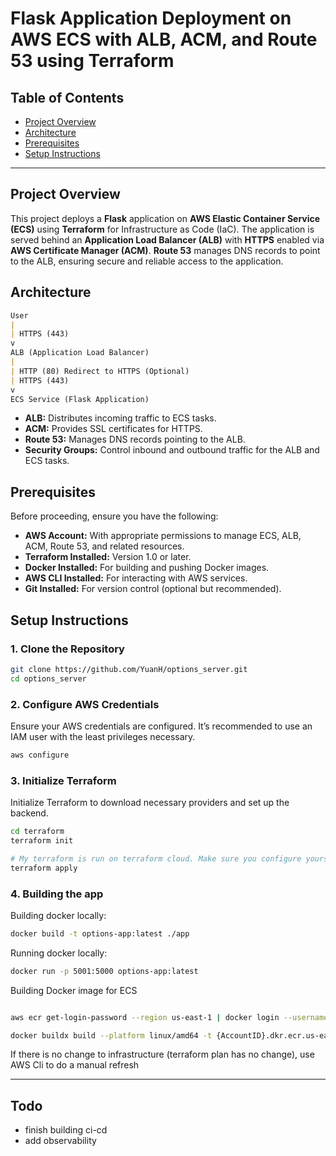 # Flask Application Deployment on AWS ECS with ALB, ACM, and Route 53 using Terraform

## Table of Contents

- [Project Overview](#project-overview)
- [Architecture](#architecture)
- [Prerequisites](#prerequisites)
- [Setup Instructions](#setup-instructions)

---

## Project Overview

This project deploys a **Flask** application on **AWS Elastic Container Service (ECS)** using **Terraform** for Infrastructure as Code (IaC). The application is served behind an **Application Load Balancer (ALB)** with **HTTPS** enabled via **AWS Certificate Manager (ACM)**. **Route 53** manages DNS records to point to the ALB, ensuring secure and reliable access to the application.

## Architecture

```markdown
User
|
| HTTPS (443)
v
ALB (Application Load Balancer)
|
| HTTP (80) Redirect to HTTPS (Optional)
| HTTPS (443)
v
ECS Service (Flask Application)
```

- **ALB:** Distributes incoming traffic to ECS tasks.
- **ACM:** Provides SSL certificates for HTTPS.
- **Route 53:** Manages DNS records pointing to the ALB.
- **Security Groups:** Control inbound and outbound traffic for the ALB and ECS tasks.

## Prerequisites

Before proceeding, ensure you have the following:

- **AWS Account:** With appropriate permissions to manage ECS, ALB, ACM, Route 53, and related resources.
- **Terraform Installed:** Version 1.0 or later.
- **Docker Installed:** For building and pushing Docker images.
- **AWS CLI Installed:** For interacting with AWS services.
- **Git Installed:** For version control (optional but recommended).

## Setup Instructions

### 1. Clone the Repository

```bash
git clone https://github.com/YuanH/options_server.git
cd options_server
```

### 2. Configure AWS Credentials

Ensure your AWS credentials are configured. It’s recommended to use an IAM user with the least privileges necessary.

```bash
aws configure
```

### 3. Initialize Terraform

Initialize Terraform to download necessary providers and set up the backend.

```bash
cd terraform
terraform init

# My terraform is run on terraform cloud. Make sure you configure yours
terraform apply
```

### 4. Building the app

Building docker locally:

```bash
docker build -t options-app:latest ./app
```

Running docker locally:

```bash
docker run -p 5001:5000 options-app:latest
```

Building Docker image for ECS

```bash

aws ecr get-login-password --region us-east-1 | docker login --username AWS --password-stdin {AccountID}.dkr.ecr.us-east-1.amazonaws.com

docker buildx build --platform linux/amd64 -t {AccountID}.dkr.ecr.us-east-1.amazonaws.com/options-app-repo:latest ./app --push
```

If there is no change to infrastructure (terraform plan has no change), use AWS Cli to do a manual refresh

---

## Todo

- finish building ci-cd
- add observability
